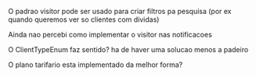 O padrao visitor pode ser usado para criar filtros pa pesquisa (por ex quando queremos ver so clientes com dividas)

Ainda nao percebi como implementar o visitor nas notificacoes

O ClientTypeEnum faz sentido? ha de haver uma solucao menos a padeiro

O plano tarifario esta implementado da melhor forma?